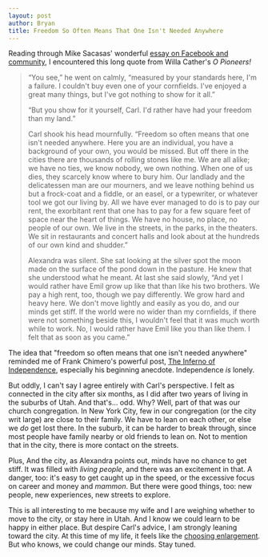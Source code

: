 ```yaml
---
layout: post
author: Bryan
title: Freedom So Often Means That One Isn't Needed Anywhere
---
```

Reading through Mike Sacasas' wonderful [essay on Facebook and community](https://theconvivialsociety.substack.com/p/the-convivial-society-no-4), I encountered this long quote from Willa Cather's _O Pioneers!_

> “You see,” he went on calmly, “measured by your standards here, I'm a failure. I couldn't buy even one of your cornfields. I've enjoyed a great many things, but I've got nothing to show for it all.”
>
> “But you show for it yourself, Carl. I'd rather have had your freedom than my land.”
>
> Carl shook his head mournfully. “Freedom so often means that one isn't needed anywhere. Here you are an individual, you have a background of your own, you would be missed. But off there in the cities there are thousands of rolling stones like me. We are all alike; we have no ties, we know nobody, we own nothing. When one of us dies, they scarcely know where to bury him. Our landlady and the delicatessen man are our mourners, and we leave nothing behind us but a frock-coat and a fiddle, or an easel, or a typewriter, or whatever tool we got our living by. All we have ever managed to do is to pay our rent, the exorbitant rent that one has to pay for a few square feet of space near the heart of things. We have no house, no place, no people of our own. We live in the streets, in the parks, in the theaters. We sit in restaurants and concert halls and look about at the hundreds of our own kind and shudder.”
>
> Alexandra was silent. She sat looking at the silver spot the moon made on the surface of the pond down in the pasture. He knew that she understood what he meant. At last she said slowly, “And yet I would rather have Emil grow up like that than like his two brothers. We pay a high rent, too, though we pay differently. We grow hard and heavy here. We don't move lightly and easily as you do, and our minds get stiff. If the world were no wider than my cornfields, if there were not something beside this, I wouldn't feel that it was much worth while to work. No, I would rather have Emil like you than like them. I felt that as soon as you came.”

The idea that "freedom so often means that one isn't needed anywhere" reminded me of Frank Chimero's powerful post, [The Inferno of Independence](https://frankchimero.com/blog/2013/the-inferno-of-independence/), especially his beginning anecdote. Independence _is_ lonely.

But oddly, I can't say I agree entirely with Carl's perspective. I felt as connected in the city after six months, as I did after two years of living in the suburbs of Utah. And that's... odd. Why? Well, part of that was our church congregation. In New York City, few in our congregation (or the city writ large) are close to their family. We have to lean on each other, or else we _do_ get lost there. In the suburb, it can be harder to break through, since most people have family nearby or old friends to lean on. Not to mention that in the city, there is more contact on the streets.

Plus, And the city, as Alexandra points out, minds have no chance to get stiff. It was filled with _living people_, and there was an excitement in that. A danger, too: it's easy to get caught up in the speed, or the excessive focus on career and money and _mammon_. But there were good things, too: new people, new experiences, new streets to explore.

This is all interesting to me because my wife and I are weighing whether to move to the city, or stay here in Utah. And I know we could learn to be happy in either place. But despire Carl's advice, I am strongly leaning toward the city. At this time of my life, it feels like the [choosing enlargement](https://austinkleon.com/2020/09/10/will-this-enlarge-me-or-diminish-me/). But who knows, we could change our minds. Stay tuned.
